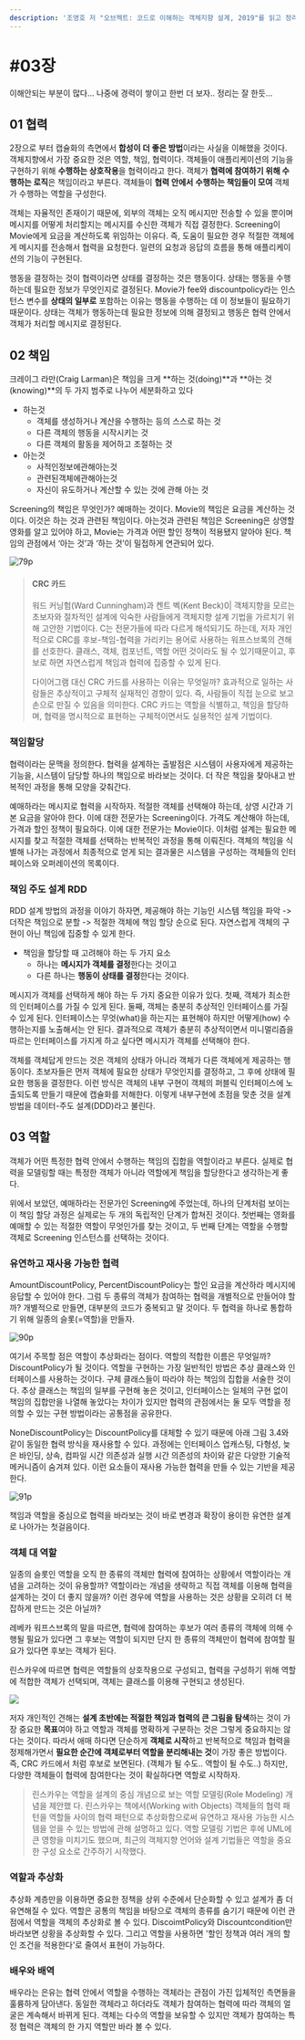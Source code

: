 ```yaml
---
description: '조영호 저 "오브젝트: 코드로 이해하는 객체지향 설계, 2019"를 읽고 정리한 내용입니다.'
---
```


# \#03장

이해안되는 부분이 많다... 나중에 경력이 쌓이고 한번 더 보자.. 정리는 잘 한듯...

## 01 협력

2장으로 부터 캡슐화의 측면에서 **합성이 더 좋은 방법**이라는 사실을 이해했을 것이다. 객체지향에서 가장 중요한 것은 역할, 책임, 협력이다. 객체들이 애플리케이션의 기능을구현하기 위해 **수행하는 상호작용**을 협력이라고 한다. 객체가 **협력에 참여하기 위해 수행하는 로직**은 책임이라고 부른다. 객체들이 **협력 안에서** **수행하는 책임들이 모여** 객체가 수행하는 역할을 구성한다.

객체는 자율적인 존재이기 때문에, 외부의 객체는 오직 메시지만 전송할 수 있을 뿐이며 메시지를 어떻게 처리할지는 메시지를 수신한 객체가 직접 결정한다. Screening이 Movie에게 요금을 계산하도록 위임하는 이유다. 즉, 도움이 필요한 경우 적절한 객체에게 메시지를 전송해서 협력을 요청한다. 일련의 요청과 응답의 흐름을 통해 애플리케이션의 기능이 구현된다.

행동을 결정하는 것이 협력이라면 상태를 결정하는 것은 행동이다. 상태는 행동을 수행하는데 필요한 정보가 무엇인지로 결정된다. Movie가 fee와 discountpolicy라는 인스턴스 변수를 **상태의 일부로** 포함하는 이유는 행동을 수행하는 데 이 정보들이 필요하기 때문이다. 상태는 객체가 행동하는데 필요한 정보에 의해 결정되고 행동은 협력 안에서 객체가 처리할 메시지로 결정된다.

## 02 책임

크레이그 라만\(Craig Larman\)은 책임을 크게 **하는 것\(doing\)**과 **아는 것\(knowing\)**의 두 가지 범주로 나누어 세분화하고 있다

* 하는것
  * 객체를 생성하거나 계산을 수행하는 등의 스스로 하는 것
  * 다른 객체의 행동을 시작시키는 것
  * 다른 객체의 활동을 제어하고 조절하는 것
* 아는것
  * 사적인정보에관해아는것
  * 관련된객체에관해아는것
  * 자신이 유도하거나 계산할 수 있는 것에 관해 아는 것

Screening의 책임은 무엇인가? 예매하는 것이다. Movie의 책임은 요금을 계산하는 것이다. 이것은 하는 것과 관련된 책임이다. 아는것과 관련된 책임은 Screening은 상영할 영화를 알고 있어야 하고, Movie는 가격과 어떤 할인 정책이 적용됐지 알아야 된다. 책임의 관점에서 ‘아는 것’과 ‘하는 것’이 밀접하게 연관되어 있다.

![79p](../../.gitbook/assets/image%20%2890%29.png)

> #### CRC 카드
>
> 워드 커닝험\(Ward Cunningham\)과 켄트 벡\(Kent Beck\)0\| 객체지향을 모르는 초보자와 절차적인 설계에 익숙한 사람들에게 객체지향 설계 기법을 가르치기 위해 고안한 기법이다. C는 전문가들에 따라 다르게 해석되기도 하는데, 저자 개인적으로 CRC를 후보-책임-협력을 가리키는 용어로 사용하는 워프스브록의 견해를 선호한다. 클래스, 객체, 컴포넌트, 역할 어떤 것이라도 될 수 있기때문이고, 후보로 하면 자연스럽게 책임과 협력에 집중할 수 있게 된다.
>
> 다이어그램 대신 CRC 카드를 사용하는 이유는 무엇일까? 효과적으로 일하는 사람들은 추상적이고 구체적 실재적인 경향이 있다. 즉, 사람들이 직접 눈으로 보고 손으로 만질 수 있음을 의미한다. CRC 카드는 역할을 식별하고, 책임을 할당하며, 협력을 명시적으로 표현하는 구체적이면서도 실용적인 설계 기법이다.

### 책임할당

협력이라는 문맥을 정의한다. 협력을 설계하는 출발점은 시스템이 사용자에게 제공하는 기능을, 시스템이 담당할 하나의 책임으로 바라보는 것이다. 더 작은 책임을 찾아내고 반복적인 과정을 통해 모양을 갖춰간다.

예매하라는 메시지로 협력을 시작하자. 적절한 객체를 선택해야 하는데, 상영 시간과 기본 요금을 알아야 한다. 이에 대한 전문가는 Screening이다. 가격도 계산해야 하는데, 가격과 할인 정책이 필요하다. 이에 대한 전문가는 Movie이다. 이처럼 설계는 필요한 메시지를 찾고 적절한 객체를 선택하는 반복적인 과정을 통해 이뤄진다. 객체의 책임을 식별해 나가는 과정에서 최종적으로 얻게 되는 결과물은 시스템을 구성하는 객체들의 인터페이스와 오퍼레이션의 목록이다.

### 책임 주도 설계 RDD

RDD 설계 방법의 과정을 이야기 하자면, 제공해야 하는 기능인 시스템 책임을 파악 -&gt; 더작은 책임으로 분할 -&gt; 적절한 객체에 책임 할당 순으로 된다. 자연스럽게 객체의 구현이 아닌 책임에 집중할 수 있게 한다.

* 책임을 할당할 때 고려해야 하는 두 가지 요소
  * 하나는 **메시지가 객체를 결정**한다는 것이고
  * 다른 하나는 **행동이 상태를 결정**한다는 것이다.

메시지가 객체를 선택하게 해야 하는 두 가지 중요한 이유가 있다. 첫째, 객체가 최소한의 인터페이스를 가질 수 있게 된다. 둘째, 객체는 충분히 추상적인 인터페이스를 가질 수 있게 된다. 인터페이스는 무엇\(what\)을 하는지는 표현해야 하지만 어떻게\(how\) 수행하는지를 노출해서는 안 된다. 결과적으로 객체가 충분히 추상적이면서 미니멀리즘을 따르는 인터페이스를 가지게 하고 싶다면 메시지가 객체를 선택해야 한다.

객체를 객체답게 만드는 것은 객체의 상태가 아니라 객체가 다른 객체에게 제공하는 행동이다. 초보자들은 먼저 객체에 필요한 상태가 무엇인지를 결정하고, 그 후에 상태에 필요한 행동을 결정한다. 이런 방식은 객체의 내부 구현이 객체의 퍼블릭 인터페이스에 노출되도록 만들기 때문에 캡슐화를 저해한다. 이렇게 내부구현에 초점을 맞춘 것을 설계 방법을 데이터-주도 설계\(DDD\)라고 불린다.

## 03 역할

객체가 어떤 특정한 협력 안에서 수행하는 책임의 집합을 역할이라고 부른다. 실제로 협력을 모델링할 때는 특정한 객체가 아니라 역할에게 책임을 할당한다고 생각하는게 좋다.

위에서 보았던, 예매하라는 전문가인 Screening에 주었는데, 하나의 단계처럼 보이는 이 책임 할당 과정은 실제로는 두 개의 독립적인 단계가 합쳐진 것이다. 첫번째는 영화를 예매할 수 있는 적절한 역할이 무엇인가를 찾는 것이고, 두 번째 단계는 역할을 수행할 객체로 Screening 인스턴스를 선택하는 것이다.

### 유연하고 재사용 가능한 협력

AmountDiscountPolicy, PercentDiscountPolicy는 할인 요금을 계산하라 메시지에 응답할 수 있어야 한다. 그럼 두 종류의 객체가 참여하는 협력을 개별적으로 만들어야 할까? 개별적으로 만들면, 대부분의 코드가 중복되고 말 것이다. 두 협력을 하나로 통합하기 위해 일종의 슬롯\(=역할\)을 만들자.





![90p](../../.gitbook/assets/image%20%2895%29.png)

여기서 주목할 점은 역할이 추상화라는 점이다. 역할의 적합한 이름은 무엇일까? DiscountPolicy가 될 것이다. 역할을 구현하는 가장 일반적인 방법은 추상 클래스와 인터페이스를 사용하는 것이다. 구체 클래스들이 따라야 하는 책임의 집합을 서술한 것이다. 추상 클래스는 책임의 일부를 구현해 놓은 것이고, 인터페이스는 일체의 구현 없이 책임의 집합만을 나열해 놓았다는 차이가 있지만 협력의 관점에서는 둘 모두 역할을 정의할 수 있는 구현 방법이라는 공통점을 공유한다.

NoneDiscountPolicy는 DiscountPolicy를 대체할 수 있기 때문에 아래 그림 3.4와 같이 동일한 협력 방식을 재사용할 수 있다. 과정에는 인터페이스 업캐스팅, 다형성, 늦은 바인딩, 상속, 컴파일 시간 의존성과 실행 시간 의존성의 차이와 같은 다양한 기술적 메커니즘이 숨겨져 있다. 이런 요소들이 재사용 가능한 협력을 만들 수 있는 기반을 제공한다.

![91p](../../.gitbook/assets/image%20%2891%29.png)

책임과 역할을 중심으로 협력을 바라보는 것이 바로 변경과 확장이 용이한 유연한 설계로 나아가는 첫걸음이다.

### 객체 대 역할

일종의 슬롯인 역할을 오직 한 종류의 객체만 협력에 참여하는 상황에서 역할이라는 개념을 고려하는 것이 유용할까? 역할이라는 개념을 생략하고 직접 객체를 이용해 협력을 설계하는 것이 더 좋지 않을까? 이런 경우에 역할을 사용하는 것은 상황을 오히려 더 복잡하게 만드는 것은 아닐까?

레베카 워프스브록의 말을 따르면, 협력에 참여하는 후보가 여러 종류의 객체에 의해 수행될 필요가 있다면 그 후보는 역할이 되지만 단지 한 종류의 객체만이 협력에 참여할 필요가 있다면 후보는 객체가 된다.

린스카우에 따르면 협력은 역할들의 상호작용으로 구성되고, 협력을 구성하기 위해 역할에 적합한 객체가 선택되며, 객체는 클래스를 이용해 구현되고 생성된다.

![](../../.gitbook/assets/image%20%2898%29.png)

저자 개인적인 견해는 **설계 초반에는 적절한 책임과 협력의 큰 그림을 탐색**하는 것이 가장 중요한 **목표**여야 하고 역할과 객체를 명확하게 구분하는 것은 그렇게 중요하지는 않다는 것이다. 따라서 애매 하다면 단순하게 **객체로 시작**하고 반복적으로 책임과 협력을 정제해가면서 **필요한 순간에 객체로부터 역할을 분리해내는 것**이 가장 좋은 방법이다. 즉, CRC 카드에서 처럼 후보로 보면된다. \(객체가 될 수도.. 역할이 될 수도..\) 하지만, 다양한 객체들이 협력에 참여한다는 것이 확실하다면 역할로 시작하자.

> 린스카우는 역할을 설계의 중심 개념으로 보는 역할 모델링\(Role Modeling\) 개념을 제안했 다. 린스카우는 책에서\(Working with Objects\) 객체들의 협력 패턴을 역할들 사이의 협력 패턴으로 추상화함으로써 유연하고 재사용 가능한 시스템을 얻을 수 있는 방법에 관해 설명하고 있다. 역할 모델링 기법은 후에 UML에 큰 영항을 미치기도 했으며, 최근의 객체지향 언어와 설계 기법들은 역할을 중요한 구성 요소로 간주하기 시작했다.

### 역할과 추상화

추상화 계층만을 이용하면 중요한 정책을 상위 수준에서 단순화할 수 있고 설계가 좀 더 유연해질 수 있다. 역할은 공통의 책임을 바탕으로 객체의 종류를 숨기기 때문에 이런 관점에서 역할을 객체의 추상화로 볼 수 있다. DiscoimtPolicy와 Discountcondition만 바라보면 상황을 추상화할 수 있다. 그리고 역할을 사용하면 '할인 정책과 여러 개의 할인 조건을 적용한다'로 줄여서 표현이 가능하다.

### 배우와 배역

 배우라는 은유는 협력 안에서 역할을 수행하는 객체라는 관점이 가진 입체적인 측면들을 훌륭하게 담아낸다. 동일한 객체라고 하더라도 객체가 참여하는 협력에 따라 객체의 얼굴은 계속해서 바뀌게 된다. 객체는 다수의 역할을 보유할 수 있지만 객체가 참여하는 특정 협력은 객체의 한 가지 역할만 바라 볼 수 있다.  




